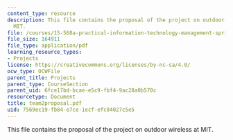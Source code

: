 ```yaml
---
content_type: resource
description: This file contains the proposal of the project on outdoor wireless at
  MIT.
file: /courses/15-568a-practical-information-technology-management-spring-2005/7569ec19fb84e7ce1ecfefc84027c5e5_team2proposal.pdf
file_size: 164911
file_type: application/pdf
learning_resource_types:
- Projects
license: https://creativecommons.org/licenses/by-nc-sa/4.0/
ocw_type: OCWFile
parent_title: Projects
parent_type: CourseSection
parent_uid: 6fce17bd-bcae-e5c9-fbf4-9ac28a0b570c
resourcetype: Document
title: team2proposal.pdf
uid: 7569ec19-fb84-e7ce-1ecf-efc84027c5e5
---
```

This file contains the proposal of the project on outdoor wireless at MIT.